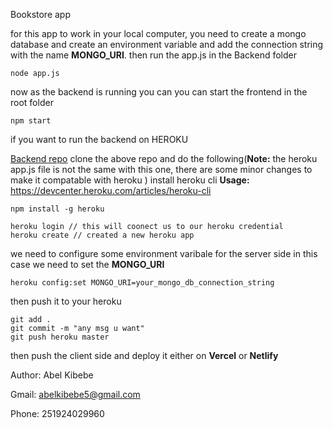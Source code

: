 Bookstore app

for this app to work in your local computer, you need to create a mongo database and create an environment variable and add the connection string with the name **MONGO_URI**.
then run the app.js in the Backend folder 

    node app.js 
now as the backend is running you can you can start the frontend in the root folder 

    npm start 

if you want to run the backend on HEROKU 

[Backend repo](https://github.com/zadigg/Bookstore-Heroku-backend-)
clone the above repo and do the following(**Note:** the heroku app.js file is not the same with this one, there are some minor changes to make it compatable with heroku )
install heroku cli 
**Usage:** https://devcenter.heroku.com/articles/heroku-cli

    npm install -g heroku
```
heroku login // this will coonect us to our heroku credential 
heroku create // created a new heroku app 
```
we need to configure some environment varibale for the server side in this case we need to set the  **MONGO_URI**

```
heroku config:set MONGO_URI=your_mongo_db_connection_string  
```
then push it to your heroku

```
git add .
git commit -m "any msg u want" 
git push heroku master 
```

then push the client side and deploy it either on  **Vercel**  or  **Netlify**

Author: Abel Kibebe

Gmail:  [abelkibebe5@gmail.com](mailto:abelkibebe5@gmail.com)

Phone: 251924029960

